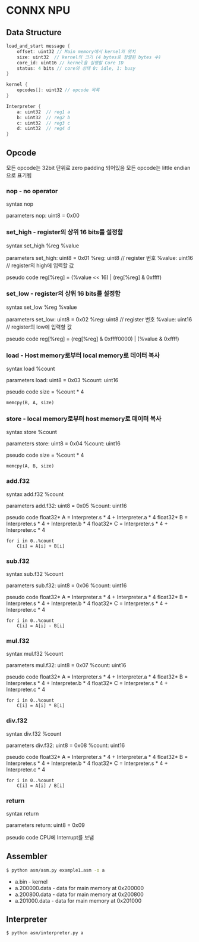 # CONNX NPU
## Data Structure

```C
load_and_start message {
    offset: uint32 // Main memory에서 kernel의 위치
    size: uint32  // kernel의 크기 (4 bytes로 정렬된 bytes 수)
    core_id: uint16 // kernel을 실행할 Core ID
    status: 4 bits // core의 상태 0: idle, 1: busy
}

kernel {
    opcodes[]: uint32 // opcode 목록
}

Interpreter {
    a: uint32  // reg1 a
    b: uint32  // reg2 b
    c: uint32  // reg3 c
    d: uint32  // reg4 d
}
```

## Opcode
모든 opcode는 32bit 단위로 zero padding 되어있음
모든 opcode는 little endian으로 표기됨

### nop - no operator
syntax
    nop

parameters
    nop: uint8 = 0x00

### set\_high - register의 상위 16 bits를 설정함
syntax
    set_high %reg %value

parameters
    set_high: uint8 = 0x01
    %reg: uint8 // register 번호
    %value: uint16 // register의 high에 입력할 값

pseudo code
    reg[%reg] = (%value << 16) | (reg[%reg] & 0xffff)

### set\_low - register의 상위 16 bits를 설정함
syntax
    set_low %reg %value

parameters
    set_low: uint8 = 0x02
    %reg: uint8 // register 번호
    %value: uint16 // register의 low에 입력할 값

pseudo code
    reg[%reg] = (reg[%reg] & 0xffff0000) | (%value & 0xffff)

### load - Host memory로부터 local memory로 데이터 복사
syntax
    load %count

parameters
    load: uint8 = 0x03
    %count: uint16

pseudo code
    size = %count * 4

    memcpy(B, A, size)

### store - local memory로부터 host memory로 데이터 복사
syntax
    store %count

parameters
    store: uint8 = 0x04
    %count: uint16

pseudo code
    size = %count * 4

    memcpy(A, B, size)

### add.f32
syntax
    add.f32 %count

parameters
    add.f32: uint8 = 0x05
    %count: uint16

pseudo code
    float32* A = Interpreter.s * 4 + Interpreter.a * 4
    float32* B = Interpreter.s * 4 + Interpreter.b * 4
    float32* C = Interpreter.s * 4 + Interpreter.c * 4

    for i in 0..%count
        C[i] = A[i] + B[i]

### sub.f32
syntax
    sub.f32 %count

parameters
    sub.f32: uint8 = 0x06
    %count: uint16

pseudo code
    float32* A = Interpreter.s * 4 + Interpreter.a * 4
    float32* B = Interpreter.s * 4 + Interpreter.b * 4
    float32* C = Interpreter.s * 4 + Interpreter.c * 4

    for i in 0..%count
        C[i] = A[i] - B[i]

### mul.f32
syntax
    mul.f32 %count

parameters
    mul.f32: uint8 = 0x07
    %count: uint16

pseudo code
    float32* A = Interpreter.s * 4 + Interpreter.a * 4
    float32* B = Interpreter.s * 4 + Interpreter.b * 4
    float32* C = Interpreter.s * 4 + Interpreter.c * 4

    for i in 0..%count
        C[i] = A[i] * B[i]

### div.f32
syntax
    div.f32 %count

parameters
    div.f32: uint8 = 0x08
    %count: uint16

pseudo code
    float32* A = Interpreter.s * 4 + Interpreter.a * 4
    float32* B = Interpreter.s * 4 + Interpreter.b * 4
    float32* C = Interpreter.s * 4 + Interpreter.c * 4

    for i in 0..%count
        C[i] = A[i] / B[i]

### return
syntax
    return

parameters
    return: uint8 = 0x09

pseudo code
    CPU에 Interrupt를 보냄

## Assembler
```bash
$ python asm/asm.py example1.asm -o a
```

 - a.bin - kernel
 - a.200000.data - data for main memory at 0x200000
 - a.200800.data - data for main memory at 0x200800
 - a.201000.data - data for main memory at 0x201000

## Interpreter
```bash
$ python asm/interpreter.py a
```
